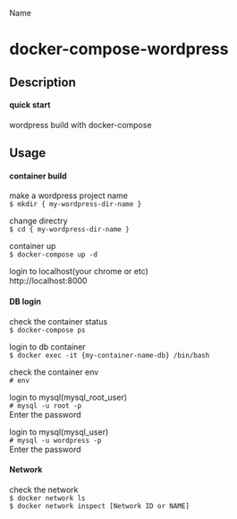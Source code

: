 
Name
# docker-compose-wordpress

## Description
#### quick start
wordpress build with docker-compose

## Usage
#### container build
make a wordpress project name  
`$ mkdir { my-wordpress-dir-name }`

change directry  
`$ cd { my-wordpress-dir-name }`

container up  
`$ docker-compose up -d`  

login to localhost(your chrome or etc)  
http://localhost:8000

#### DB login
check the container status  
`$ docker-compose ps`  

login to db container  
`$ docker exec -it {my-container-name-db} /bin/bash`

check the container env  
`# env`

login to mysql(mysql_root_user)  
`# mysql -u root -p`  
Enter the password

login to mysql(mysql_user)  
`# mysql -u wordpress -p`  
Enter the password

#### Network
check the network  
`$ docker network ls`  
`$ docker network inspect [Network ID or NAME]`  
